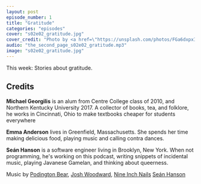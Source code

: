 ```yaml
---
layout: post
episode_number: 1
title: "Gratitude"
categories: "episodes"
cover: "s02e02_gratitude.jpg"
cover_credit: "Photo by <a href=\"https://unsplash.com/photos/FGa6dxpxIsQ\">Caleb Jones</a>"
audio: "the_second_page_s02e02_gratitude.mp3"
image: "s02e02_gratitude.jpg"
---
```


This week: Stories about gratitude.

## Credits

**Michael Georgilis** is an alum from Centre College class of 2010, and Northern Kentucky University 2017. A collector of books, tea, and folklore, he works in Cincinnati, Ohio to make textbooks cheaper for students everywhere

**Emma Anderson** lives in Greenfield, Massachusetts. She spends her time making delicious food, playing music and calling contra dances.

**Seán Hanson** is a software engineer living in Brooklyn, New York. When not programming, he's working on this podcast, writing snippets of incidental music, playing Javanese Gamelan, and thinking about queerness.

Music by [Podington Bear][podington], [Josh Woodward][woodward], [Nine Inch Nails][nin] [Seán Hanson][sean]

[nin]: https://en.wikipedia.org/wiki/Ghosts_I%E2%80%93IV
[podington]: http://soundofpicture.com/
[woodward]: http://www.joshwoodward.com/
[sean]: http://seanmhanson.com/
